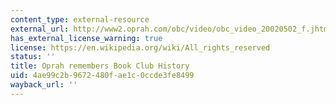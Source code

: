 ```yaml
---
content_type: external-resource
external_url: http://www2.oprah.com/obc/video/obc_video_20020502_f.jhtml
has_external_license_warning: true
license: https://en.wikipedia.org/wiki/All_rights_reserved
status: ''
title: Oprah remembers Book Club History
uid: 4ae99c2b-9672-480f-ae1c-0ccde3fe8499
wayback_url: ''
---
```

